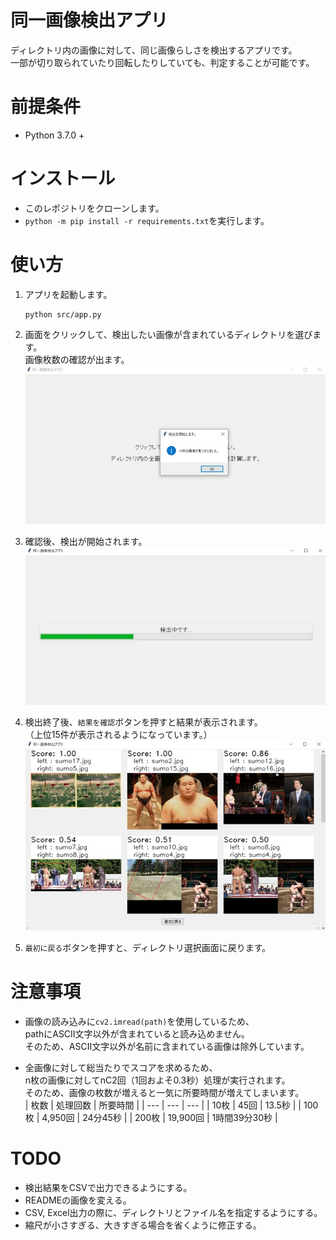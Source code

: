 # 同一画像検出アプリ
ディレクトリ内の画像に対して、同じ画像らしさを検出するアプリです。   
一部が切り取られていたり回転したりしていても、判定することが可能です。

# 前提条件
- Python 3.7.0 +

# インストール
- このレポジトリをクローンします。
- `python -m pip install -r requirements.txt`を実行します。

# 使い方
1. アプリを起動します。
    ```
    python src/app.py
    ```

1. 画面をクリックして、検出したい画像が含まれているディレクトリを選びます。  
    画像枚数の確認が出ます。  
    ![page1](images/page1.jpg)

1. 確認後、検出が開始されます。  
    ![page2](images/page2.jpg)

1. 検出終了後、`結果を確認`ボタンを押すと結果が表示されます。  
    （上位15件が表示されるようになっています。）  
    ![page3](images/page3.jpg)

1. `最初に戻る`ボタンを押すと、ディレクトリ選択画面に戻ります。

# 注意事項
- 画像の読み込みに`cv2.imread(path)`を使用しているため、  
    pathにASCII文字以外が含まれていると読み込めません。  
    そのため、ASCII文字以外が名前に含まれている画像は除外しています。

- 全画像に対して総当たりでスコアを求めるため、  
    n枚の画像に対してnC2回（1回およそ0.3秒）処理が実行されます。  
    そのため、画像の枚数が増えると一気に所要時間が増えてしまいます。    
    | 枚数 | 処理回数 | 所要時間 |
    | --- | --- | --- |
    | 10枚 | 45回 | 13.5秒 |
    | 100枚 | 4,950回 | 24分45秒 |
    | 200枚 | 19,900回 | 1時間39分30秒 |

# TODO
- 検出結果をCSVで出力できるようにする。
- READMEの画像を変える。
- CSV, Excel出力の際に、ディレクトリとファイル名を指定するようにする。
- 縮尺が小さすぎる、大きすぎる場合を省くように修正する。